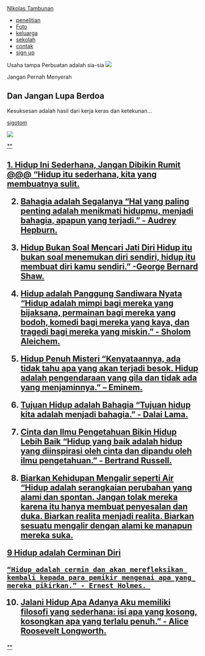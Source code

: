 <!DOCTYPE html>
<html lang="en">
<head>
    <meta charset="UTF-8">
    <meta name="viewport" content="width=device-width, initial-scale=1.0">
    <title>nikolas</title>
    <link rel="stylesheet" href="style.css">
</head>
<body>
    <nav>
        <div class="wrapper">
            <div class="logo"><a href=''>NIkolas Tambunan</a></div>
            <div class="menu">
                <ul>
                    <li><a href="#home">penelitian</a></li>
                    <li><a href="#Foto">Foto</a></li>
                    <li><a href="#keluarga">keluarga</a></li>
                    <li><a href="#sekolah">sekolah</a></li>
                    <li><a href="#contak">contak</a></li>
                    <li><a href=""class="tbl-mera">sign up</a></li>
                </ul>
            </div>
        </div>
    </nav>
    <div class="wrapper">
        <section id="Home">
        Usaha tampa Perbuatan adalah sia-sia
            <img src="https://img.freepik.com/free-vector/hand-drawn-devops-illustration_23-2149398796.jpg?ga=GA1.1.253747705.1723198878&semt=ais_hybrid"/>
            <div class="kolom">
                <p class="deskripsi">Jangan Pernah Menyerah</p>
                <h2>Dan Jangan Lupa Berdoa</h2>
                <p>Kesuksesan adalah hasil dari kerja keras dan ketekunan...</p>
                <p><a href=""class="tbl-pink">sigotom</p>
            </div>
        </section>
</body>
</html>
      <img src="https://img.freepik.com/free-photo/person-front-computer-working-html_23-2150040425.jpg?ga=GA1.1.253747705.1723198878&semt=ais_hybrid"/> 
      
                
** <h2>   1. Hidup Ini Sederhana, Jangan Dibikin Rumit @@@
      “Hidup itu sederhana, kita yang membuatnya sulit.

  2. Bahagia adalah Segalanya
     “Hal yang paling penting adalah menikmati hidupmu, menjadi bahagia, apapun yang terjadi.” - Audrey Hepburn.

3. Hidup Bukan Soal Mencari Jati Diri
     Hidup itu bukan soal menemukan diri sendiri, hidup itu membuat diri kamu sendiri.” -George Bernard Shaw.

4. Hidup adalah Panggung Sandiwara Nyata
     “Hidup adalah mimpi bagi mereka yang bijaksana, permainan bagi mereka yang bodoh, komedi bagi mereka yang kaya, dan tragedi bagi mereka yang miskin.” - Sholom Aleichem.

5. Hidup Penuh Misteri
      “Kenyataannya, ada tidak tahu apa yang akan terjadi besok. Hidup adalah pengendaraan yang gila dan tidak ada yang menjaminnya.” – Eminem.

 6. Tujuan Hidup adalah Bahagia
     “Tujuan hidup kita adalah menjadi bahagia.” - Dalai Lama.

7. Cinta dan Ilmu Pengetahuan Bikin Hidup Lebih Baik
      “Hidup yang baik adalah hidup yang diinspirasi oleh cinta dan dipandu oleh ilmu pengetahuan.” - Bertrand Russell.

8. Biarkan Kehidupan Mengalir seperti Air
     “Hidup adalah serangkaian perubahan yang alami dan spontan. Jangan tolak mereka karena itu hanya membuat penyesalan dan duka. Biarkan realita menjadi realita. Biarkan sesuatu mengalir dengan alami ke manapun mereka suka.

9    Hidup adalah Cerminan Diri

    “Hidup adalah cermin dan akan merefleksikan kembali kepada para pemikir mengenai apa yang mereka pikirkan.” - Ernest Holmes. 

10. Jalani Hidup Apa Adanya
      Aku memiliki filosofi yang sederhana: isi apa yang kosong, kosongkan apa yang terlalu penuh.” - Alice Roosevelt Longworth.













   </h2>
**
